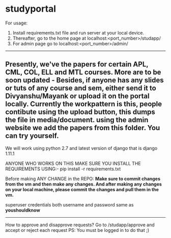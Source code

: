 # studyportal

For usage: 
1. Install requirements.txt file and run server at your local device. 
2. Thereafter, go to the home page at localhost:<port_number>/studapp/
3. For admin page go to localhost:<port_number>/admin/

-------------------------------------------------------------------------------------------------------------------------------------------
Presently, we've the papers for certain APL, CML, COL, ELL and MTL courses. More are to be soon updated - Besides, if anyone has any slides or tuts of any course and sem, either send it to Divyanshu/Mayank or upload it on the portal locally. Currently the workpattern is this, people contibute using the upload button, this dumps the file in media/document. using the admin website we add the papers from this folder. You can try yourself.
-------------------------------------------------------------------------------------------------------------------------------------------
We will work using python 2.7
and latest version of django that is django 1.11.1

ANYONE WHO WORKS ON THIS MAKE SURE YOU INSTALL THE REQUIREMENTS USING:-
pip install -r requirements.txt

Before making ANY CHANGE in the REPO:
**Make sure to commit changes from the vm and then make any changes. And after making any changes on your local machine, please commit the changes and pull them in the vm.**

superuser credentials
both username and password same as **youshouldknow**

-----------------------------------------------------------------------------------------
How to approve and disapprove requests?
Go to /studapp/approve and accept or reject each request
PS: You must be logged in to do that ;)
